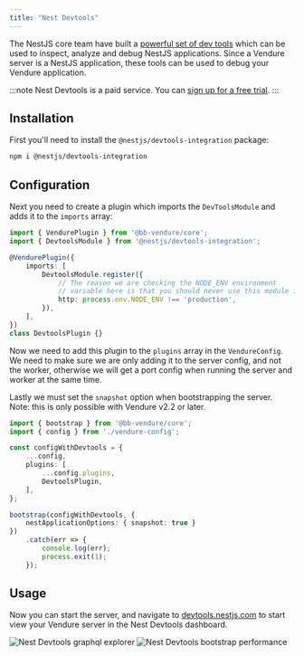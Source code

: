 ```yaml
---
title: "Nest Devtools"
---
```


The NestJS core team have built a [powerful set of dev tools](https://docs.nestjs.com/devtools/overview) which can be used to inspect, analyze and debug NestJS applications.
Since a Vendure server is a NestJS application, these tools can be used to debug your Vendure application.

:::note
Nest Devtools is a paid service. You can [sign up for a free trial](https://devtools.nestjs.com/).
:::

## Installation

First you'll need to install the `@nestjs/devtools-integration` package:

```bash
npm i @nestjs/devtools-integration
```

## Configuration

Next you need to create a plugin which imports the `DevToolsModule` and adds it to the `imports` array:

```ts title="src/plugins/devtools/devtools-plugin.ts"
import { VendurePlugin } from '@bb-vendure/core';
import { DevtoolsModule } from '@nestjs/devtools-integration';

@VendurePlugin({
    imports: [
        DevtoolsModule.register({
            // The reason we are checking the NODE_ENV environment 
            // variable here is that you should never use this module in production!
            http: process.env.NODE_ENV !== 'production',
        }),
    ],
})
class DevtoolsPlugin {}
```

Now we need to add this plugin to the `plugins` array in the `VendureConfig`. We need to make sure we are
only adding it to the server config, and not the worker, otherwise we will get a port config when
running the server and worker at the same time.

Lastly we must set the `snapshot` option when bootstrapping the server. Note: this is only possible
with Vendure v2.2 or later.

```ts title="src/index.ts"
import { bootstrap } from '@bb-vendure/core';
import { config } from './vendure-config';

const configWithDevtools = {
    ...config,
    plugins: [
        ...config.plugins,
        DevtoolsPlugin,
    ],
};

bootstrap(configWithDevtools, {
    nestApplicationOptions: { snapshot: true } 
})
    .catch(err => {
        console.log(err);
        process.exit(1);
    });
```

## Usage

Now you can start the server, and navigate to [devtools.nestjs.com](https://devtools.nestjs.com/) to start view your
Vendure server in the Nest Devtools dashboard.

![Nest Devtools graphql explorer](./nest-devtools-graph.webp)
![Nest Devtools bootstrap performance](./nest-devtools-bootstrap-perf.webp)